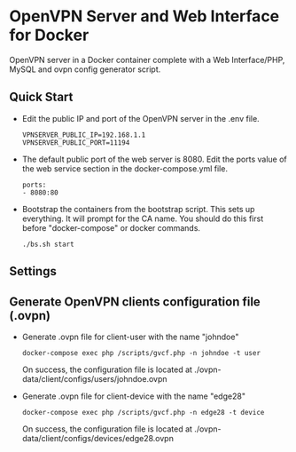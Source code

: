 # OpenVPN Server and Web Interface for Docker
OpenVPN server in a Docker container complete with a Web Interface/PHP, MySQL and ovpn config generator script.

## Quick Start
* Edit the public IP and port of the OpenVPN server in the .env file.

      VPNSERVER_PUBLIC_IP=192.168.1.1
      VPNSERVER_PUBLIC_PORT=11194
     
* The default public port of the web server is 8080. Edit the ports value of the web service section in the docker-compose.yml file.

      ports:
      - 8080:80
      
* Bootstrap the containers from the bootstrap script. This sets up everything. It will prompt for the CA name. You should do this first before "docker-compose" or docker commands.

      ./bs.sh start
  
## Settings  

## Generate OpenVPN clients configuration file (.ovpn)

* Generate .ovpn file for client-user with the name "johndoe"

      docker-compose exec php /scripts/gvcf.php -n johndoe -t user
  On success, the configuration file is located at ./ovpn-data/client/configs/users/johndoe.ovpn

* Generate .ovpn file for client-device with the name "edge28"

      docker-compose exec php /scripts/gvcf.php -n edge28 -t device
  On success, the configuration file is located at ./ovpn-data/client/configs/devices/edge28.ovpn
